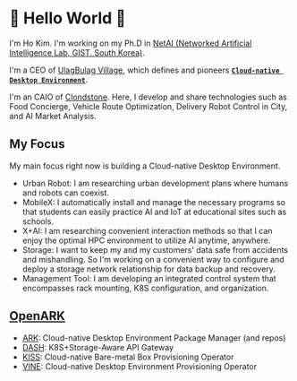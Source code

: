 # 💖 Hello World 🤭

I'm Ho Kim.
I'm working on my Ph.D in [NetAI (Networked Artificial Intelligence Lab, GIST, South Korea)](https://netai.smartx.kr/).

I'm a CEO of [UlagBulag Village](https://ulagbulag.io/), which defines and pioneers **[`Cloud-native Desktop Environment`](https://github.com/ulagbulag/OpenARK)**.

I'm an CAIO of [Clondstone](https://cloudstone.ai/). Here, I develop and share technologies such as Food Concierge, Vehicle Route Optimization, Delivery Robot Control in City, and AI Market Analysis.

## My Focus

My main focus right now is building a Cloud-native Desktop Environment.

* Urban Robot: I am researching urban development plans where humans and robots can coexist.
* MobileX: I automatically install and manage the necessary programs so that students can easily practice AI and IoT at educational sites such as schools.
* X+AI: I am researching convenient interaction methods so that I can enjoy the optimal HPC environment to utilize AI anytime, anywhere.
* Storage: I want to keep my and my customers' data safe from accidents and mishandling. So I'm working on a convenient way to configure and deploy a storage network relationship for data backup and recovery.
* Management Tool: I am developing an integrated control system that encompasses rack mounting, K8S configuration, and organization.

## [OpenARK](https://github.com/ulagbulag/OpenARK)

* [ARK](https://github.com/ulagbulag/OpenARK/tree/master/ark): Cloud-native Desktop Environment Package Manager (and repos)
* [DASH](https://github.com/ulagbulag/OpenARK/tree/master/dash): K8S+Storage-Aware API Gateway
* [KISS](https://github.com/ulagbulag/OpenARK/tree/master/kiss): Cloud-native Bare-metal Box Provisioning Operator
* [VINE](https://github.com/ulagbulag/OpenARK/tree/master/vine): Cloud-native Desktop Environment Provisioning Operator
